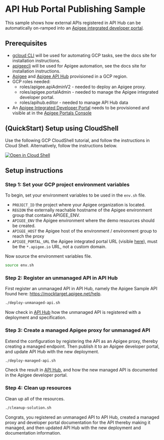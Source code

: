 # API Hub Portal Publishing Sample
This sample shows how external APIs registered in API Hub can be automatically on-ramped into an [Apigee integrated developer portal](https://cloud.google.com/apigee/docs/api-platform/publish/portal/build-integrated-portal).

## Prerequisites
- [gcloud CLI](https://cloud.google.com/sdk/docs/install) will be used for automating GCP tasks, see the docs site for installation instructions.
- [apigeecli](https://github.com/apigee/apigeecli) will be used for Apigee automation, see the docs site for installation instructions.
- [Apigee](https://cloud.google.com/apigee/docs/api-platform/get-started/provisioning-intro) and [Apigee API Hub](https://cloud.google.com/apigee/docs/apihub/what-is-api-hub) provisioned in a GCP region.
- GCP roles needed:
  - roles/apigee.apiAdminV2 - needed to deploy an Apigee proxy.
  - roles/apigee.portalAdmin - needed to manage the Apigee integrated developer portal.
  - roles/apihub.editor - needed to manage API Hub data
- An [Apigee Integrated Developer Portal](https://cloud.google.com/apigee/docs/api-platform/publish/portal/build-integrated-portal) needs to be provisioned and visible at in the [Apigee Portals Console](https://console.cloud.google.com/apigee/portals)

## (QuickStart) Setup using CloudShell

Use the following GCP CloudShell tutorial, and follow the instructions in Cloud Shell. Alternatively, follow the instructions below.

[![Open in Cloud Shell](https://gstatic.com/cloudssh/images/open-btn.svg)](https://ssh.cloud.google.com/cloudshell/open?cloudshell_git_repo=https://github.com/GoogleCloudPlatform/apigee-samples&cloudshell_git_branch=main&cloudshell_workspace=.&cloudshell_tutorial=apihub-portal-publish/docs/cloudshell-tutorial.md)

## Setup instructions

### Step 1: Set your GCP project environment variables

To begin, set your environment variables to be used in the `env.sh` file.

* `PROJECT_ID` the project where your Apigee organization is located.
* `REGION` the externally reachable hostname of the Apigee environment group that contains APIGEE_ENV.
* `APIGEE_ENV` the Apigee environment where the demo resources should be created.
* `APIGEE_HOST` the Apigee host of the environment / environment group to reach the proxy
* `APIGEE_PORTAL_URL` the Apigee integrated portal URL (visible [here](https://console.cloud.google.com/apigee/portals)), must be the `*.apigee.io` URL, not a custom domain.

Now source the environment variables file.

```sh
source env.sh
```

### Step 2: Register an unmanaged API in API Hub

First register an unmanaged API in API Hub, namely the Apigee Sample API found here: https://mocktarget.apigee.net/help.

```sh
./deploy-unmanaged-api.sh
```

Now check in [API Hub](https://console.cloud.google.com/apigee/api-hub/apis) how the unmanaged API is registered with a deployment and specification.

### Step 3: Create a managed Apigee proxy for unmanaged API

Extend the configuration by registering the API as an Apigee proxy, thereby creating a managed endpoint. Then publish it to an Apigee developer portal, and update API Hub with the new deployment.

```sh
./deploy-managed-api.sh
```

Check the result in [API Hub](https://console.cloud.google.com/apigee/api-hub/apis), and how the new managed API is documented in the Apigee developer portal.

### Step 4: Clean up resources

Clean up all of the resources.

```sh
./cleanup-solution.sh
```

Congrats, you registered an unmanaged API to API Hub, created a managed proxy and developer portal documentation for the API thereby making it managed, and then updated API Hub with the new deployment and documentation information.